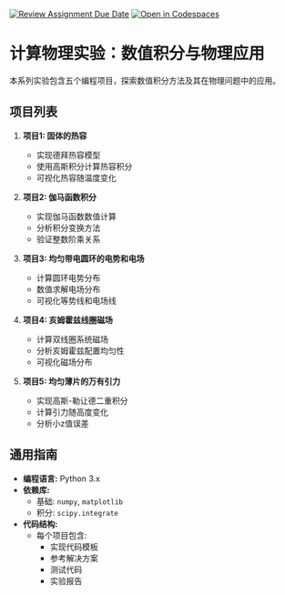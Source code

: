 [![Review Assignment Due Date](https://classroom.github.com/assets/deadline-readme-button-22041afd0340ce965d47ae6ef1cefeee28c7c493a6346c4f15d667ab976d596c.svg)](https://classroom.github.com/a/nDtc43T1)
[![Open in Codespaces](https://classroom.github.com/assets/launch-codespace-2972f46106e565e64193e422d61a12cf1da4916b45550586e14ef0a7c637dd04.svg)](https://classroom.github.com/open-in-codespaces?assignment_repo_id=19475549)
# 计算物理实验：数值积分与物理应用

本系列实验包含五个编程项目，探索数值积分方法及其在物理问题中的应用。

## 项目列表

1. **项目1: 固体的热容**
   - 实现德拜热容模型
   - 使用高斯积分计算热容积分
   - 可视化热容随温度变化

2. **项目2: 伽马函数积分**
   - 实现伽马函数数值计算
   - 分析积分变换方法
   - 验证整数阶乘关系

3. **项目3: 均匀带电圆环的电势和电场**
   - 计算圆环电势分布
   - 数值求解电场分布
   - 可视化等势线和电场线

4. **项目4: 亥姆霍兹线圈磁场**
   - 计算双线圈系统磁场
   - 分析亥姆霍兹配置均匀性
   - 可视化磁场分布

5. **项目5: 均匀薄片的万有引力**
   - 实现高斯-勒让德二重积分
   - 计算引力随高度变化
   - 分析小z值误差

## 通用指南

* **编程语言:** Python 3.x
* **依赖库:**
  - 基础: `numpy`, `matplotlib`
  - 积分: `scipy.integrate`
* **代码结构:**
  - 每个项目包含:
    - 实现代码模板
    - 参考解决方案
    - 测试代码
    - 实验报告


